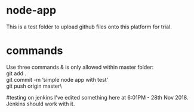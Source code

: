 # node-app
This is a test folder to upload github files onto this platform for trial.

# commands
Use three commands & is only allowed within master folder:\
git add .\
git commit -m ‘simple node app with test’\
git push origin master\

#testing on jenkins
I've edited something here at 6:01PM - 28th Nov 2018. Jenkins should work with it.
